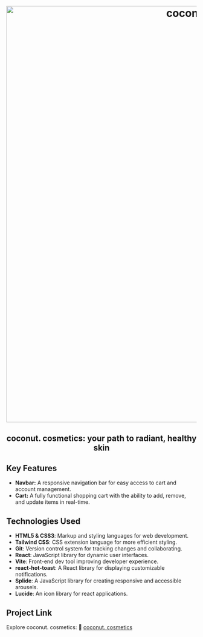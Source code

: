 <h1 align="center">
  <br>
  <img src="https://i.ibb.co/WvX8qp2x/coconut-project.png" alt="coconut. cosmetics" width="1100">
  <br>
</h1>

<h2 align="center">coconut. cosmetics: your path to radiant, healthy skin</h2>

## Key Features
- **Navbar:** A responsive navigation bar for easy access to cart and account management.
- **Cart:** A fully functional shopping cart with the ability to add, remove, and update items in real-time.

## Technologies Used
- **HTML5 & CSS3**: Markup and styling languages for web development.
- **Tailwind CSS**: CSS extension language for more efficient styling.
- **Git**: Version control system for tracking changes and collaborating.
- **React**: JavaScript library for dynamic user interfaces.
- **Vite**: Front-end dev tool improving developer experience.
- **react-hot-toast**: A React library for displaying customizable notifications.
- **Splide**: A JavaScript library for creating responsive and accessible arousels.
- **Lucide**: An icon library for react applications.

## Project Link
Explore coconut. cosmetics: :link: [coconut. cosmetics](https://coconut-cosmetics.vercel.app/)
